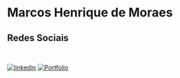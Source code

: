# Marcos Henrique de Moraes

<h2>Redes Sociais</h2>

<br>

[![linkedin](https://img.shields.io/badge/linkedin-000?style=for-the-badge&logo=linkedin&logoColor=blue)](https://www.linkedin.com/in/marcoshenriquem/)
[![Portfolio](https://img.shields.io/badge/Portfolio-000?style=for-the-badge&logo=todoist&logoColor=white)](https://marcos-henrique-portfolio.vercel.app)
